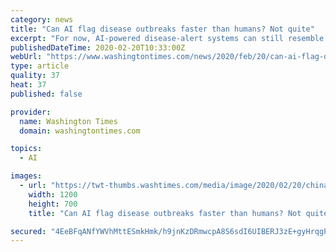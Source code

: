 ```yaml
---
category: news
title: "Can AI flag disease outbreaks faster than humans? Not quite"
excerpt: "For now, AI-powered disease-alert systems can still resemble car alarms - easily triggered ... disease outbreaks help inform global agencies such as the World Health Organization - giving international experts a head start when local bureaucratic hurdles and language barriers might otherwise get in the way. Some systems, including ProMed ..."
publishedDateTime: 2020-02-20T10:33:00Z
webUrl: "https://www.washingtontimes.com/news/2020/feb/20/can-ai-flag-disease-outbreaks-faster-than-humans-n/"
type: article
quality: 37
heat: 37
published: false

provider:
  name: Washington Times
  domain: washingtontimes.com

topics:
  - AI

images:
  - url: "https://twt-thumbs.washtimes.com/media/image/2020/02/20/china_outbreak_artificial_intelligence_35797_c0-0-4500-2625_s1200x700.jpg?27c25af2ea4591cbd287e099859ceda78efd15e3"
    width: 1200
    height: 700
    title: "Can AI flag disease outbreaks faster than humans? Not quite"

secured: "4EeBFqANfYWVhMttESmkHmk/h9jnKzDRmwcpA8S6sdI6UIBERJ3zE+gyHrqgPwJP9N6ZVqCA0VBnN60VMdM3j6QKzOZhM5ZxXYMqaSVjMjF0dNHoQuB/nLeS6sDNOqLZKlRhVFjJoQnZsle6eP5Ce7UH6DGBCKalxOYgVs4Rb1bybhdhmq11f9T4avjrVRTyOrC/qheHNopCjcthwdDpJ/pYWiq9+7Al6F3TqSF0yX5macwvEzvd/QICpcQ5aZkfaBjOKYrpSys8sQTrhyexmrZMn6wI+9WYHmbmkCBWWaZRWyADYJNjfjSMaoeLO/4w;mlKqUPNHBF8JnC+nHshd3g=="
---
```


